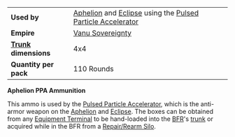 |                                                 |                                                                                                                                                                    |
| ----------------------------------------------- | ------------------------------------------------------------------------------------------------------------------------------------------------------------------ |
| **Used by**                                     | [Aphelion](../vehicles/Aphelion.md) and [Eclipse](../vehicles/Eclipse.md) using the [Pulsed Particle Accelerator](<../items/Pulsed_Particle_Accelerator_(BFR).md>) |
| **Empire**                                      | [Vanu Sovereignty](../terminology/Vanu_Sovereignty.md)                                                                                                                     |
| **[Trunk](../terminology/Trunk.md) dimensions** | 4x4                                                                                                                                                                |
| **Quantity per pack**                           | 110 Rounds                                                                                                                                                         |

**Aphelion PPA Ammunition**

This ammo is used by the
[Pulsed Particle Accelerator](<../items/Pulsed_Particle_Accelerator_(BFR).md>),
which is the anti-armor weapon on the [Aphelion](../vehicles/Aphelion.md) and
[Eclipse](../vehicles/Eclipse.md). The boxes can be obtained from any
[Equipment Terminal](../items/Equipment_Terminal.md) to be hand-loaded into the
[BFR](../vehicles/BattleFrame_Robotics.md)'s [trunk](../terminology/Trunk.md) or
acquired while in the BFR from a
[Repair/Rearm Silo](../items/Repair_Rearm_Silo.md).
